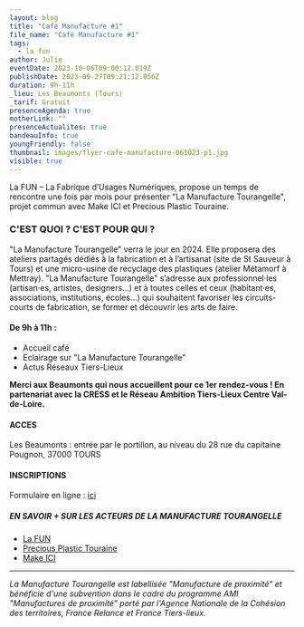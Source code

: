 ```yaml
---
layout: blog
title: "Café Manufacture #1"
file_name: "Café Manufacture #1"
tags:
  - la fun
author: Julie
eventDate: 2023-10-06T09:00:12.019Z
publishDate: 2023-09-27T09:21:12.056Z
duration: 9h-11h
_lieu: Les Beaumonts (Tours)
_tarif: Gratuit
presenceAgenda: true
motherLink: ""
presenceActualites: true
bandeauInfo: true
youngFriendly: false
thumbnail: images/flyer-cafe-manufacture-061023-p1.jpg
visible: true
---
```

La FUN – La Fabrique d’Usages Numériques, propose un temps de rencontre une fois par mois pour présenter "La Manufacture Tourangelle", projet commun avec Make ICI et Precious Plastic Touraine.

### C'EST QUOI ? C'EST POUR QUI ?
"La Manufacture Tourangelle" verra le jour en 2024. Elle proposera des ateliers partagés dédiés à la fabrication et à l’artisanat (site de St Sauveur à Tours) et une micro-usine de recyclage des plastiques (atelier Métamorf à Mettray). "La Manufacture Tourangelle" s’adresse aux professionnel·les (artisan·es, artistes, designers...) et à toutes celles et ceux (habitant·es, associations, institutions, écoles...) qui souhaitent favoriser les circuits-courts de fabrication, se former et découvrir les arts de faire.

#### De 9h à 11h :
* Accueil café
* Eclairage sur "La Manufacture Tourangelle"
* Actus Réseaux Tiers-Lieux

**Merci aux Beaumonts qui nous accueillent pour ce 1er rendez-vous !
En partenariat avec la CRESS et le Réseau Ambition Tiers-Lieux Centre Val-de-Loire.**

#### ACCES
Les Beaumonts : entrée par le portillon, au niveau du 28 rue du capitaine Pougnon, 37000 TOURS


#### INSCRIPTIONS
Formulaire en ligne : [ici](https://framaforms.org/cafe-manufacture-06-octobre-2023-1693561129)

##### EN SAVOIR + SUR LES ACTEURS DE LA MANUFACTURE TOURANGELLE
* [La FUN](https://site.lafun.fr/)
* [Precious Plastic Touraine](https://preciousplastictouraine.fr/)
* [Make ICI](https://makeici.org/)


__________

*La Manufacture Tourangelle est labellisée "Manufacture de proximité" et bénéficie d'une subvention dans le cadre du programme AMI "Manufactures de proximité" porté par l'Agence Nationale de la Cohésion des territoires, France Relance et France Tiers-lieux.*